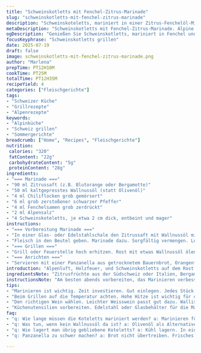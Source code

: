 ```yaml
---
title: "Schweinskotletts mit Fenchel-Zitrus-Marinade"
slug: "schweinskotletts-mit-fenchel-zitrus-marinade"
description: "Schweinskoteletts, mariniert in einer Zitrus-Fenchelöl-Mischung, mit einem Hauch Chili und schwarzem Pfeffer, typisch alpenländisch. Marinierzeit 15-28 Stunden. Gegrillt auf hoher Hitze, mit einer Beilage aus Orangen-Panzanella und Appenzeller Käse. Glutenfrei, laktosefrei, ohne Eier. Fein abgestimmte Gewürze, Verzicht auf konventionelle Milchprodukte, Verwendung von nativem Olivenöl. Der Fenchel sorgt für frisches Aroma, die Zitrusnoten bringen alpine Lebendigkeit. Leicht, würzig, ideal für Sommerabende auf der Alp oder im Garten."
metaDescription: "Schweinskotletts mit Fenchel-Zitrus-Marinade. Alpine Aromen, grillen mit Wallnussöl. Perfekt für Sommerabende auf der Alp."
ogDescription: "Genießen Sie Schweinskotletts, mariniert in Fenchel und Zitrus. Ein einfaches Gericht, ideal für Grillabende in der Schweiz."
focusKeyphrase: "Schweinskotletts grillen"
date: 2025-07-19
draft: false
image: schweinskotletts-mit-fenchel-zitrus-marinade.png
author: "Marlena"
prepTime: PT12H10M
cookTime: PT25M
totalTime: PT12H35M
recipeYield: 4
categories: ["Fleischgerichte"]
tags:
- "Schweizer Küche"
- "Grillrezepte"
- "Alpenrezepte"
keywords:
- "Alpinküche"
- "Schweiz grillen"
- "Sommergerichte"
breadcrumb: ["Home", "Recipes", "Fleischgerichte"]
nutrition: 
 calories: "320"
 fatContent: "22g"
 carbohydrateContent: "5g"
 proteinContent: "28g"
ingredients:
- "=== Marinade ==="
- "90 ml Zitrussaft (z.B. Blutorange oder Bergamotte)"
- "50 ml kaltgepresstes Wallnussöl (statt Olivenöl)"
- "4 ml Chiliflocken grob gemörsert"
- "6 ml grob zerstoßener schwarzer Pfeffer"
- "4 ml Fenchelsamen grob zerdrückt"
- "2 ml Alpensalz"
- "4 Schweinskoteletts, je etwa 2 cm dick, entbeint und mager"
instructions:
- "=== Vorbereitung Marinade ==="
- "In einer Glas- oder Edelstahlschale den Zitrussaft mit Wallnussöl mischen. Chiliflocken, Pfeffer, zerdrückte Fenchelsamen und Salz unterrühren."
- "Fleisch in den Beutel geben. Marinade dazu. Sorgfältig vermengen. Luft herausdrücken. Verschliessen. Kalt stellen, 15 bis 28 Stunden ruhen lassen."
- "=== Grillen ==="
- "Grill oder Feuerstelle hoch erhitzen. Rost mit etwas Wallnussöl ölen, damit die Schweine kotletts nicht kleben. Direkt auf die Glut, jede Seite 8 bis 12 Minuten je nach Dicke und Hitze. Mittel bis durch. Kein ständiges Wenden."
- "=== Anrichten ==="
- "Servieren mit einer Panzanella aus getrocknetem Bauernbrot, Orangenfilets, grobem Appenzeller, frischen Kräutern (Peterli, Basilikum). Ein bisschen Alpenhonig darüberträufeln. Mineralwasser oder leichter Weisswein dazu."
introduction: "Alpenluft, Holzfeuer, und Schweinskotletts auf dem Rost. Der Geschmack von Berg, Kräuterwiesen und reifen Zitrusfrüchten. Nicht schwer, aber robust. Berner Oberland, Wallis und Appenzeller. Kaum Zutaten, nur das Wichtigste, dafür gut gewürzt, gut gegrillt. Fenchel, nicht der süsse, der grobe, der mit Pfeffer und Chili gröber zerkleinert wird. Zitronen oder Blutorangen geben die frische Säure, die nötig ist bei starkem Fleisch. Das Öl getauscht gegen Wallnussöl, weil das braucht's für den nussigen Touch, passt zum Holzrauch. Panzanella als Begleitung, aber nicht das typische toskanische, es gibt Bergbrot, das im Herbst getrocknet wurde, und groben Appenzeller. So leben wir hier, im Sommer auf der Alp oder beim gemütlichen Grillabend auf dem Bauernhof. Einfach, roh, echt."
ingredientsNote: "Zitrusfrüchte aus der Südschweiz oder Italien, Bergamotte passt toll in die Alpenküche. Wallnussöl statt Olivenöl, auch bekannt im Engadin wegen der regionalen Nussproduktion, gibt einen feineren Ton. Fenchelsamen müssen grob zerdrückt sein, sonst gehen die ätherischen Öle verloren. Die Schweinskoteletts entbeint, aber noch mit einem kleinen Fettrand, das gibt Geschmack, nicht zu viel, mager soll's sein. Salz aus den Schweizer Alpenkiesen, grob – das bringt Textur. Chili sparsam dosieren, wegen dem langen Marinieren. Diese Zutaten sind ganz bewusst gewählt, nicht nur für den Geschmack. Die alpine Küche achtet darauf, regionale und saisonale Produkte zu bevorzugen, das spürt man auf dem Teller. Generationen haben hier Methoden entwickelt, die seit Jahrhunderten gehen."
instructionsNote: "Am besten abends vorbereiten, das Marinieren verbessert die Textur. Der Glasbehälter sollte geruchsfrei sein, Edelstahl ist auch gut. Alles gründlich vermischen, mit den Händen oder Löffel. Die Koteletts richtig einlegen, damit jede Fläche mariniert ist. Im Kühlschrank nicht über 4 Grad. Grillzeit variiert mit Holzkohle oder Gas. Wichtig: Roste ölen und hitzig grillen, damit das Fleisch eine schöne Kruste bekommt wie beim traditionellen Bräteln. Beim Wenden nicht zappeln. Auf dem Teller kleine Fellknöpfe Panzanella und ein Stück Appenzeller als Topping dazugeben. Einige Tropfen von einem lokalen Honig oder Zwetschgen-Balsamico zum Schluss erzeugen Kontrast. So geht’s raus auf die Terrasse oder den Balkon, zack, ausgezogen. Perfekt zu schweizerischem Weisswein vom Bielersee oder einem Hauswein aus dem Wallis."
tips:
- "Marinieren ist wichtig. Zeit investieren. Gut einlegen. Jedes Stück Fleisch sollte die Marinade gut aufnehmen. Kühl lagern und für 15 bis 28 Stunden ruhen lassen. Zitrusfrüchte aus der Region bringen Frische. Wallnussöl fügt Tiefe hinzu. Merke: Grobe Fenchelsamen, nicht zu fein. Aromen müssen zur Geltung kommen. Grillrost gut ölen. Hitze ist entscheidend. Damit das Fleisch eine schöne Kruste bekommt."
- "Beim Grillen auf die Temperatur achten. Hohe Hitze ist wichtig für den richtigen Gargrad. Kein ständiges Wenden. 8 bis 12 Minuten pro Seite. Dicke der Koteletts und Hitze bestimmen die Zeit. Frische Kräuter im Blick haben. Panzanella begleiten, leicht und frisch. Nicht zu viel Brot für die Beilage. Den Appenzeller grob schneiden. Das macht den Unterschied auf dem Teller."
- "Den richtigen Wein wählen. Leichter Weisswein passt gut dazu. Walliser oder Bielersee wäre ideal. Ausgewogenheit auf dem Teller. Honig als Finish bringt Süße. Potenziell den Kontrast schaffen. Alternativ Zwetschgen-Balsamico probieren. Auf dem Bauernhof servieren oder im Garten grillieren. Tradition bewahren. Aber trotzdem frisch und modern. Schmeckt den Gästen."
- "Küchenutensilien vorbereiten. Edelstahl oder Glasbehälter für die Marinade sind ideal. Nichts, was den Geschmack beeinflusst. Hände oder Löffel für das Mischen verwenden. Wichtig: Die Koteletts gleichmäßig marinieren. Gut einlegen! Den Kühlschrank nicht über 4 Grad einstellen. Der Grill soll heiß sein, aber nicht zu heiß. Überwachen, wenn das Fleisch auf dem Rost ist."
faq:
- "q: Wie lange müssen die Koteletts mariniert werden? a: Marinieren für 15 bis 28 Stunden. Länger ist besser. Die Aromen ziehen ein. Sorgfältig einlegen, damit alles gut gewürzt ist. Kühlschrank nicht vergessen."
- "q: Was tun, wenn kein Wallnussöl da ist? a: Olivenöl als Alternative. Aber es hat nicht denselben Geschmack. Walnüsse bringen die nussige Note. Ansonsten ausprobieren, wie es schmeckt. Regionale Öle nutzen."
- "q: Wie lagert man übrig gebliebene Koteletts? a: Kühl lagern. In einem luftdichten Behälter. Nicht länger als zwei Tage. Vor dem Essen, durchwärmen oder kurz grillen. Nicht zu viel würzen."
- "q: Panzanella zu schwer machen? a: Brot nicht übertreiben. Frisches Gemüse dazu, damit die Balance stimmt. Kräuter nicht vergessen. Alternativen wie Feta oder anderen Käse möglich. Butternusskürbis wäre eine Option."

---
```

